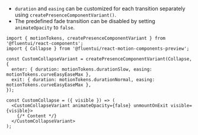 - `duration` and `easing` can be customized for each transition separately using `createPresenceComponentVariant()`.
- The predefined fade transition can be disabled by setting `animateOpacity` to `false`.

```tsx
import { motionTokens, createPresenceComponentVariant } from '@fluentui/react-components';
import { Collapse } from '@fluentui/react-motion-components-preview';

const CustomCollapseVariant = createPresenceComponentVariant(Collapse, {
  enter: { duration: motionTokens.durationSlow, easing: motionTokens.curveEasyEaseMax },
  exit: { duration: motionTokens.durationNormal, easing: motionTokens.curveEasyEaseMax },
});

const CustomCollapse = ({ visible }) => (
  <CustomCollapseVariant animateOpacity={false} unmountOnExit visible={visible}>
    {/* Content */}
  </CustomCollapseVariant>
);
```
